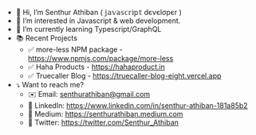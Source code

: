 - 👋 Hi, I’m Senthur Athiban ( 𝕛𝕒𝕧𝕒𝕤𝕔𝕣𝕚𝕡𝕥 dєvєlσpєr )
- 👀 I’m interested in Javascript & web development.
- 🌱 I’m currently learning Typescript/GraphQL
- 📚 Recent Projects
  - ✅ more-less NPM package - https://www.npmjs.com/package/more-less
  - ✅ Haha Products - https://hahaproduct.in
  - ✅ Truecaller Blog - https://truecaller-blog-eight.vercel.app
- ⤵️ Want to reach me?
  - ✉️ Email: senthurathiban@gmail.com
  - 👥 LinkedIn: https://www.linkedin.com/in/senthur-athiban-181a85b2
  - 📖 Medium: https://senthurathiban.medium.com
  - 📢 Twitter: https://twitter.com/Senthur_Athiban

<!---
SenthurAthiban94/SenthurAthiban94 is a ✨ special ✨ repository because its `README.md` (this file) appears on your GitHub profile.
You can click the Preview link to take a look at your changes.
--->
